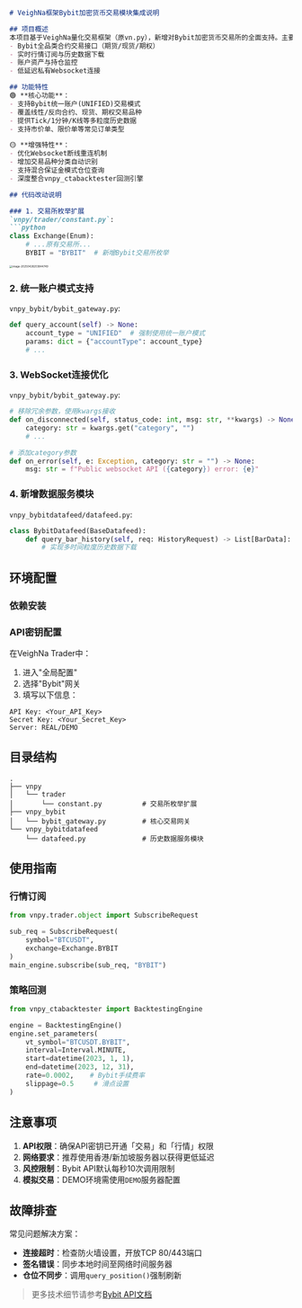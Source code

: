 ```markdown
# VeighNa框架Bybit加密货币交易模块集成说明

## 项目概述
本项目基于VeighNa量化交易框架（原vn.py），新增对Bybit加密货币交易所的全面支持。主要实现以下功能：
- Bybit全品类合约交易接口（期货/现货/期权）
- 实时行情订阅与历史数据下载
- 账户资产与持仓监控
- 低延迟私有Websocket连接

## 功能特性
🟢 **核心功能**：
- 支持Bybit统一账户(UNIFIED)交易模式
- 覆盖线性/反向合约、现货、期权交易品种
- 提供Tick/1分钟/K线等多粒度历史数据
- 支持市价单、限价单等常见订单类型

🟡 **增强特性**：
- 优化Websocket断线重连机制
- 增加交易品种分类自动识别
- 支持混合保证金模式仓位查询
- 深度整合vnpy_ctabacktester回测引擎

## 代码改动说明

### 1. 交易所枚举扩展
`vnpy/trader/constant.py`:
```python
class Exchange(Enum):
    # ...原有交易所...
    BYBIT = "BYBIT"  # 新增Bybit交易所枚举
```

<img src="/Users/xhx/Library/Application Support/typora-user-images/image-20250428203844749.png" alt="image-20250428203844749" style="zoom: 33%;" />

### 2. 统一账户模式支持

`vnpy_bybit/bybit_gateway.py`:
```python
def query_account(self) -> None:
    account_type = "UNIFIED"  # 强制使用统一账户模式
    params: dict = {"accountType": account_type}
    # ...
```

### 3. WebSocket连接优化
`vnpy_bybit/bybit_gateway.py`:
```python
# 移除冗余参数，使用kwargs接收
def on_disconnected(self, status_code: int, msg: str, **kwargs) -> None:
    category: str = kwargs.get("category", "")
    # ...

# 添加category参数
def on_error(self, e: Exception, category: str = "") -> None:
    msg: str = f"Public websocket API ({category}) error: {e}"
```

### 4. 新增数据服务模块
`vnpy_bybitdatafeed/datafeed.py`:
```python
class BybitDatafeed(BaseDatafeed):
    def query_bar_history(self, req: HistoryRequest) -> List[BarData]:
        # 实现多时间粒度历史数据下载
```

## 环境配置

### 依赖安装

### API密钥配置
在VeighNa Trader中：
1. 进入"全局配置"
2. 选择"Bybit"网关
3. 填写以下信息：
```
API Key: <Your_API_Key>
Secret Key: <Your_Secret_Key>
Server: REAL/DEMO
```

## 目录结构
```
.
├── vnpy
│   └── trader
│       └── constant.py          # 交易所枚举扩展
├── vnpy_bybit
│   └── bybit_gateway.py         # 核心交易网关
└── vnpy_bybitdatafeed
    └── datafeed.py              # 历史数据服务模块
```

## 使用指南

### 行情订阅
```python
from vnpy.trader.object import SubscribeRequest

sub_req = SubscribeRequest(
    symbol="BTCUSDT", 
    exchange=Exchange.BYBIT
)
main_engine.subscribe(sub_req, "BYBIT")
```

### 策略回测
```python
from vnpy_ctabacktester import BacktestingEngine

engine = BacktestingEngine()
engine.set_parameters(
    vt_symbol="BTCUSDT.BYBIT",
    interval=Interval.MINUTE,
    start=datetime(2023, 1, 1),
    end=datetime(2023, 12, 31),
    rate=0.0002,    # Bybit手续费率
    slippage=0.5     # 滑点设置
)
```

## 注意事项
1. **API权限**：确保API密钥已开通「交易」和「行情」权限
2. **网络要求**：推荐使用香港/新加坡服务器以获得更低延迟
3. **风控限制**：Bybit API默认每秒10次调用限制
4. **模拟交易**：DEMO环境需使用`DEMO`服务器配置

## 故障排查
常见问题解决方案：
- **连接超时**：检查防火墙设置，开放TCP 80/443端口
- **签名错误**：同步本地时间至网络时间服务器
- **仓位不同步**：调用`query_position()`强制刷新

> 更多技术细节请参考[Bybit API文档](https://bybit-exchange.github.io/docs/v5/)
```
